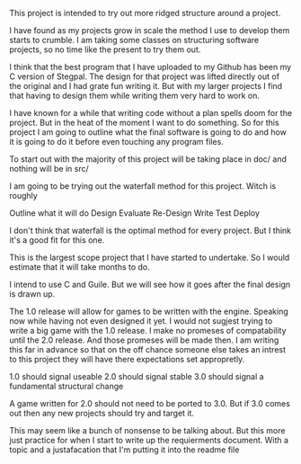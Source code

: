This project is intended to try out more ridged structure around a project.

I have found as my projects grow in scale the method I use to develop them starts to crumble.
I am taking some classes on structuring software projects, so no time like the present to try them out.

I think that the best program that I have uploaded to my Github has been my C version of Stegpal.
The design for that project was lifted directly out of the original and I had grate fun writing it.
But with my larger projects I find that having to design them while writing them very hard to work on.

I have known for a while that writing code without a plan spells doom for the project. But in the heat of the moment I want to do something.
So for this project I am going to outline what the final software is going to do and how it is going to do it before even touching any program files.

To start out with the majority of this project will be taking place in doc/ and nothing will be in src/


I am going to be trying out the waterfall method for this project. Witch is roughly

Outline what it will do
Design
Evaluate
Re-Design
Write
Test
Deploy

I don't think that waterfall is the optimal method for every project. But I think it's a good fit for this one.


This is the largest scope project that I have started to undertake.
So I would estimate that it will take months to do.

I intend to use C and Guile. But we will see how it goes after the final design is drawn up.

The 1.0 release will allow for games to be written with the engine.
Speaking now while having not even designed it yet. I would not sugjest trying to write a big game with the 1.0 release.
I make no promeses of compatability until the 2.0 release. And those promeses will be made then.
I am writing this far in advance so that on the off chance someone else takes an intrest to this project they will have there expectations set appropretly.

1.0 should signal useable
2.0 should signal stable
3.0 should signal a fundamental structural change

A game written for 2.0 should not need to be ported to 3.0.
But if 3.0 comes out then any new projects should try and target it.


This may seem like a bunch of nonsense to be talking about.
But this more just practice for when I start to write up the requierments document.
With a topic and a justafacation that I'm putting it into the readme file
